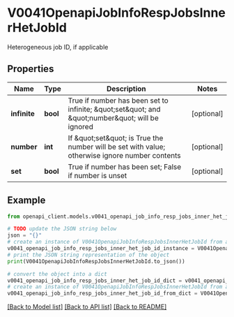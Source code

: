 # V0041OpenapiJobInfoRespJobsInnerHetJobId

Heterogeneous job ID, if applicable

## Properties

Name | Type | Description | Notes
------------ | ------------- | ------------- | -------------
**infinite** | **bool** | True if number has been set to infinite; \&quot;set\&quot; and \&quot;number\&quot; will be ignored | [optional] 
**number** | **int** | If \&quot;set\&quot; is True the number will be set with value; otherwise ignore number contents | [optional] 
**set** | **bool** | True if number has been set; False if number is unset | [optional] 

## Example

```python
from openapi_client.models.v0041_openapi_job_info_resp_jobs_inner_het_job_id import V0041OpenapiJobInfoRespJobsInnerHetJobId

# TODO update the JSON string below
json = "{}"
# create an instance of V0041OpenapiJobInfoRespJobsInnerHetJobId from a JSON string
v0041_openapi_job_info_resp_jobs_inner_het_job_id_instance = V0041OpenapiJobInfoRespJobsInnerHetJobId.from_json(json)
# print the JSON string representation of the object
print(V0041OpenapiJobInfoRespJobsInnerHetJobId.to_json())

# convert the object into a dict
v0041_openapi_job_info_resp_jobs_inner_het_job_id_dict = v0041_openapi_job_info_resp_jobs_inner_het_job_id_instance.to_dict()
# create an instance of V0041OpenapiJobInfoRespJobsInnerHetJobId from a dict
v0041_openapi_job_info_resp_jobs_inner_het_job_id_from_dict = V0041OpenapiJobInfoRespJobsInnerHetJobId.from_dict(v0041_openapi_job_info_resp_jobs_inner_het_job_id_dict)
```
[[Back to Model list]](../README.md#documentation-for-models) [[Back to API list]](../README.md#documentation-for-api-endpoints) [[Back to README]](../README.md)


